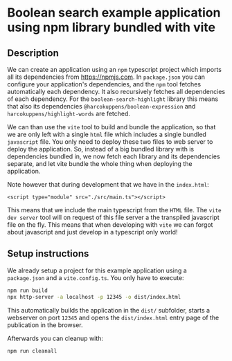 # Boolean search example application using npm library bundled with vite

## Description

We can create an application using an `npm` typescript project which imports all its
dependencies from https://npmjs.com. In `package.json` you can configure your
application's dependencies, and the `npm` tool fetches automatically each dependency.
It also recursively fetches all dependencies of each dependency. For the
`boolean-search-highlight` library this means that also its dependencies
`@harcokuppens/boolean-expression` and `harcokuppens/highlight-words` are fetched.

We can than use the `vite` tool to build and bundle the application, so that we are
only left with a single `html` file which includes a single bundled `javascript`
file. You only need to deploy these two files to web server to deploy the
application. So, instead of a big bundled library with is dependencies bundled in, we
now fetch each library and its dependencies separate, and let vite bundle the whole
thing when deploying the application.

Note however that during development that we have in the `index.html`:

```
<script type="module" src="./src/main.ts"></script>
```

This means that we include the main typescript from the `HTML` file. The
`vite dev server` tool will on request of this file server a the transpiled
javascript file on the fly. This means that when developing with `vite` we can forgot
about javascript and just develop in a typescript only world!

## Setup instructions

We already setup a project for this example application using a `package.json` and a
`vite.config.ts`. You only have to execute:

```bash
npm run build
npx http-server -a localhost -p 12345 -o dist/index.html
```

This automatically builds the application in the `dist/` subfolder, starts a
webserver on port `12345` and opens the `dist/index.html` entry page of the
publication in the browser.

Afterwards you can cleanup with:

```bash
npm run cleanall
```
